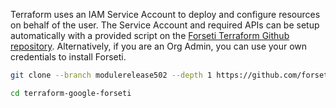 Terraform uses an IAM Service Account to deploy and configure resources on behalf of the user.  The Service Account and required APIs can be setup automatically with a provided script on the 
[Forseti Terraform Github repository](https://github.com/forseti-security/terraform-google-forseti/blob/master/helpers/setup.sh). 
Alternatively, if you are an Org Admin, you can use your own credentials to install Forseti.

```bash
git clone --branch modulerelease502 --depth 1 https://github.com/forseti-security/terraform-google-forseti.git
```

```bash
cd terraform-google-forseti
```
